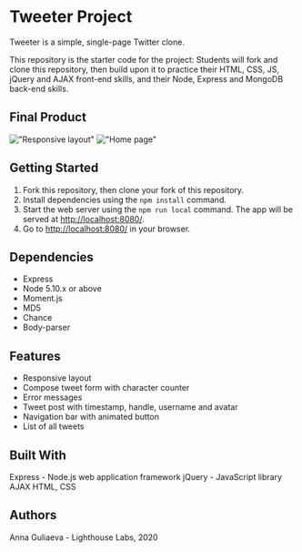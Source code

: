 # Tweeter Project

Tweeter is a simple, single-page Twitter clone.

This repository is the starter code for the project: Students will fork and clone this repository, then build upon it to practice their HTML, CSS, JS, jQuery and AJAX front-end skills, and their Node, Express and MongoDB back-end skills.

## Final Product

!["Responsive layout"](https://github.com/SweetBeef555/tweeterApp/blob/master/docs/tweet-box-responsive.png?raw=true)
!["Home page"](https://github.com/SweetBeef555/tweeterApp/blob/master/docs/tweet-box.png?raw=true)

## Getting Started

1. Fork this repository, then clone your fork of this repository.
2. Install dependencies using the `npm install` command.
3. Start the web server using the `npm run local` command. The app will be served at <http://localhost:8080/>.
4. Go to <http://localhost:8080/> in your browser.

## Dependencies

- Express
- Node 5.10.x or above
- Moment.js
- MD5
- Chance
- Body-parser

## Features
- Responsive layout
- Compose tweet form with character counter
- Error messages
- Tweet post with timestamp, handle, username and avatar
- Navigation bar with animated button
- List of all tweets 

## Built With

Express - Node.js web application framework
jQuery - JavaScript library
AJAX
HTML, CSS 



## Authors

Anna Guliaeva - Lighthouse Labs, 2020

